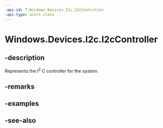 ```yaml
---
-api-id: T:Windows.Devices.I2c.I2cController
-api-type: winrt class
---
```


<!-- Class syntax.
public class I2cController : Windows.Devices.I2c.II2cController
-->

# Windows.Devices.I2c.I2cController

## -description
Represents the I<sup>2</sup> C controller for the system.

## -remarks

## -examples

## -see-also
